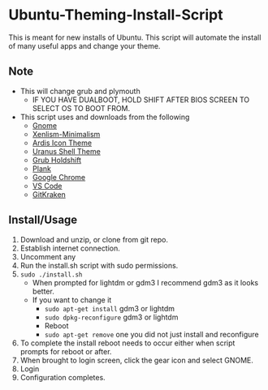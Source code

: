 # Ubuntu-Theming-Install-Script

This is meant for new installs of Ubuntu.
This script will automate the install of many useful apps and change your theme.

## Note
* This will change grub and plymouth
    * IF YOU HAVE DUALBOOT, HOLD SHIFT AFTER BIOS SCREEN TO SELECT OS TO BOOT FROM.
* This script uses and downloads from the following
    * [Gnome](https://www.gnome.org/)
    * [Xenlism-Minimalism](http://xenlism.github.io/minimalism/)
    * [Ardis Icon Theme](https://github.com/Nitrux/ardis-icon-theme.git)
    * [Uranus Shell Theme](https://www.gnome-look.org/content/show.php/Uranus?content=174476)
    * [Grub Holdshift](https://github.com/hobarrera/grub-holdshift.git)
    * [Plank](https://launchpad.net/plank)
    * [Google Chrome](https://www.google.com/chrome/)
    * [VS Code](https://code.visualstudio.com/)
    * [GitKraken](https://www.gitkraken.com/)


## Install/Usage
1. Download and unzip, or clone from git repo.
2. Establish internet connection.
3. Uncomment any 
4. Run the install.sh script with sudo permissions.
5. `sudo ./install.sh`
    * When prompted for lightdm or gdm3 I recommend gdm3 as it looks better.
    * If you want to change it
        * `sudo apt-get install` gdm3 or lightdm
        * `sudo dpkg-reconfigure` gdm3 or lightdm
        * Reboot
        * `sudo apt-get remove` one you did not just install and reconfigure
6. To complete the install reboot needs to occur either when script prompts for reboot or after.
7. When brought to login screen, click the gear icon and select GNOME.
8. Login
9. Configuration completes.